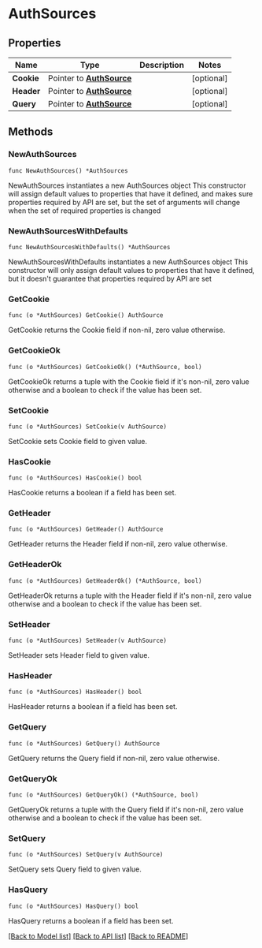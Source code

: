 # AuthSources

## Properties

Name | Type | Description | Notes
------------ | ------------- | ------------- | -------------
**Cookie** | Pointer to [**AuthSource**](AuthSource.md) |  | [optional] 
**Header** | Pointer to [**AuthSource**](AuthSource.md) |  | [optional] 
**Query** | Pointer to [**AuthSource**](AuthSource.md) |  | [optional] 

## Methods

### NewAuthSources

`func NewAuthSources() *AuthSources`

NewAuthSources instantiates a new AuthSources object
This constructor will assign default values to properties that have it defined,
and makes sure properties required by API are set, but the set of arguments
will change when the set of required properties is changed

### NewAuthSourcesWithDefaults

`func NewAuthSourcesWithDefaults() *AuthSources`

NewAuthSourcesWithDefaults instantiates a new AuthSources object
This constructor will only assign default values to properties that have it defined,
but it doesn't guarantee that properties required by API are set

### GetCookie

`func (o *AuthSources) GetCookie() AuthSource`

GetCookie returns the Cookie field if non-nil, zero value otherwise.

### GetCookieOk

`func (o *AuthSources) GetCookieOk() (*AuthSource, bool)`

GetCookieOk returns a tuple with the Cookie field if it's non-nil, zero value otherwise
and a boolean to check if the value has been set.

### SetCookie

`func (o *AuthSources) SetCookie(v AuthSource)`

SetCookie sets Cookie field to given value.

### HasCookie

`func (o *AuthSources) HasCookie() bool`

HasCookie returns a boolean if a field has been set.

### GetHeader

`func (o *AuthSources) GetHeader() AuthSource`

GetHeader returns the Header field if non-nil, zero value otherwise.

### GetHeaderOk

`func (o *AuthSources) GetHeaderOk() (*AuthSource, bool)`

GetHeaderOk returns a tuple with the Header field if it's non-nil, zero value otherwise
and a boolean to check if the value has been set.

### SetHeader

`func (o *AuthSources) SetHeader(v AuthSource)`

SetHeader sets Header field to given value.

### HasHeader

`func (o *AuthSources) HasHeader() bool`

HasHeader returns a boolean if a field has been set.

### GetQuery

`func (o *AuthSources) GetQuery() AuthSource`

GetQuery returns the Query field if non-nil, zero value otherwise.

### GetQueryOk

`func (o *AuthSources) GetQueryOk() (*AuthSource, bool)`

GetQueryOk returns a tuple with the Query field if it's non-nil, zero value otherwise
and a boolean to check if the value has been set.

### SetQuery

`func (o *AuthSources) SetQuery(v AuthSource)`

SetQuery sets Query field to given value.

### HasQuery

`func (o *AuthSources) HasQuery() bool`

HasQuery returns a boolean if a field has been set.


[[Back to Model list]](../README.md#documentation-for-models) [[Back to API list]](../README.md#documentation-for-api-endpoints) [[Back to README]](../README.md)


